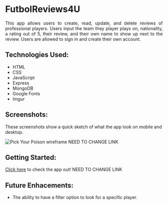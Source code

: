 # **FutbolReviews4U**
<div style="text-align: justify"> This app allows users to create, read, update, and delete reviews of professional players. Users input the team they player plays on, nationality, a rating out of 5, their review, and their own name to show up next to the review. Users are allowed to sign in and create their own account. </div>

## Technologies Used:
- HTML
- CSS
- JavaScript
- Express
- MongoDB
- Google Fonts
- Imgur

## Screenshots:
These screenshots show a quick sketch of what the app look on mobile and desktop.

![Pick Your Poison wireframe](image/WireFrame.png) NEED TO CHANGE LINK

## Getting Started:
[Click here](https://pick-your-poison1.vercel.app/) to check the app out! NEED TO CHANGE LINK

## Future Enhacements:
- The ability to have a filter option to look for a specific player.